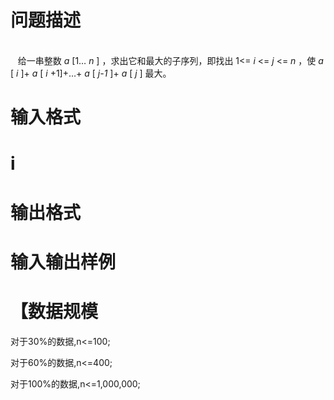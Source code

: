 

# 问题描述

<br/>
   给一串整数 <em>a </em>[1… <em>n </em>] ，求出它和最大的子序列，即找出 1&lt;= <em>i </em>&lt;= <em>j </em>&lt;= <em>n </em>，使 <em>a </em>[ <em>i </em>]+ <em>a </em>[ <em>i </em>+1]+…+ <em>a </em>[ <em>j-1 </em>]+ <em>a </em>[ <em>j </em>] 最大。
</p>

# 输入格式



# i



# 输出格式



# 输入输出样例



# 【数据规模


<p>
对于30%的数据,n&lt;=100;
</p>
<p>
对于60%的数据,n&lt;=400;
</p>
<p>
对于100%的数据,n&lt;=1,000,000;
</p>

